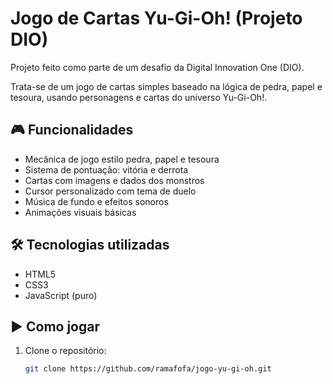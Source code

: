 # Jogo de Cartas Yu-Gi-Oh! (Projeto DIO)

Projeto feito como parte de um desafio da Digital Innovation One (DIO).

Trata-se de um jogo de cartas simples baseado na lógica de pedra, papel e tesoura, usando personagens e cartas do universo Yu-Gi-Oh!.

## 🎮 Funcionalidades

- Mecânica de jogo estilo pedra, papel e tesoura
- Sistema de pontuação: vitória e derrota
- Cartas com imagens e dados dos monstros
- Cursor personalizado com tema de duelo
- Música de fundo e efeitos sonoros
- Animações visuais básicas

## 🛠️ Tecnologias utilizadas

- HTML5
- CSS3
- JavaScript (puro)

## ▶️ Como jogar

1. Clone o repositório:
   ```bash
   git clone https://github.com/ramafofa/jogo-yu-gi-oh.git

